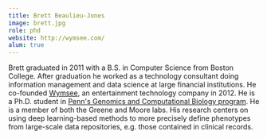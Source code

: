 ```yaml
---
title: Brett Beaulieu-Jones
image: brett.jpg
role: phd
website: http://wymsee.com/
alum: true
---
```


Brett graduated in 2011 with a B.S. in Computer Science from Boston College.
After graduation he worked as a technology consultant doing information management and data science at large financial institutions.
He co-founded [Wymsee](http://wymsee.com/), an entertainment technology company in 2012.
He is a Ph.D. student in [Penn's Genomics and Computational Biology program](http://www.med.upenn.edu/gcb/).
He is a member of both the Greene and Moore labs.
His research centers on using deep learning-based methods to more precisely define phenotypes from large-scale data repositories, e.g. those contained in clinical records.
